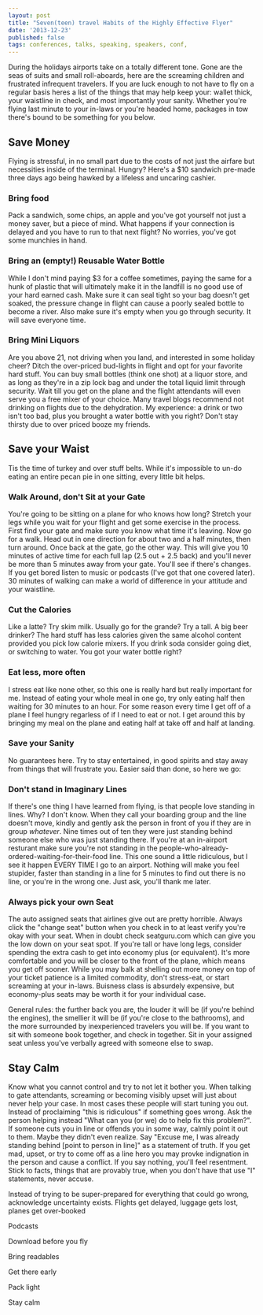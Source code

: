 ```yaml
---
layout: post
title: "Seven(teen) travel Habits of the Highly Effective Flyer"
date: '2013-12-23'
published: false
tags: conferences, talks, speaking, speakers, conf,
---
```


During the holidays airports take on a totally different tone. Gone are the seas of suits and small roll-aboards, here are the screaming children and frustrated infrequent travelers. If you are luck enough to not have to fly on a regular basis heres a list of the things that may help keep your: wallet thick, your waistline in check, and most importantly your sanity. Whether you're flying last minute to your in-laws or you're headed home, packages in tow there's bound to be something for you below.

## Save Money

Flying is stressful, in no small part due to the costs of not just the airfare but necessities inside of the terminal. Hungry? Here's a $10 sandwich pre-made three days ago being hawked by a lifeless and uncaring cashier.


### Bring food

Pack a sandwich, some chips, an apple and you've got yourself not just a money saver, but a piece of mind. What happens if your connection is delayed and you have to run to that next flight? No worries, you've got some munchies in hand.

### Bring an (empty!) Reusable Water Bottle

While I don't mind paying $3 for a coffee sometimes, paying the same for a hunk of plastic that will ultimately make it in the landfill is no good use of your hard earned cash. Make sure it can seal tight so your bag doesn't get soaked, the pressure change in flight can cause a poorly sealed bottle to become a river. Also make sure it's empty when you go through security. It will save everyone time.


### Bring Mini Liquors

Are you above 21, not driving when you land, and interested in some holiday cheer? Ditch the over-priced bud-lights in flight and opt for your favorite hard stuff. You can buy small bottles (think one shot) at a liquor store, and as long as they're in a zip lock bag and under the total liquid limit through security. Wait till you get on the plane and the flight attendants will even serve you a free mixer of your choice. Many travel blogs recommend not drinking on flights due to the dehydration. My experience: a drink or two isn't too bad, plus you brought a water bottle with you right? Don't stay thirsty due to over priced booze my friends.


## Save your Waist

Tis the time of turkey and over stuff belts. While it's impossible to un-do eating an entire pecan pie in one sitting, every little bit helps.

### Walk Around, don't Sit at your Gate

You're going to be sitting on a plane for who knows how long? Stretch your legs while you wait for your flight and get some exercise in the process. First find your gate and make sure you know what time it's leaving. Now go for a walk. Head out in one direction for about two and a half minutes, then turn around. Once back at the gate, go the other way. This will give you 10 minutes of active time for each full lap (2.5 out + 2.5 back) and you'll never be more than 5 minutes away from your gate. You'll see if there's changes. If you get bored listen to music or podcasts (I've got that one covered later). 30 minutes of walking can make a world of difference in your attitude and your waistline.

### Cut the Calories

Like a latte? Try skim milk. Usually go for the grande? Try a tall. A big beer drinker? The hard stuff has less calories given the same alcohol content provided you pick low calorie mixers. If you drink soda consider going diet, or switching to water. You got your water bottle right?

### Eat less, more often

I stress eat like none other, so this one is really hard but really important for me. Instead of eating your whole meal in one go, try only eating half then waiting for 30 minutes to an hour. For some reason every time I get off of a plane I feel hungry regarless of if I need to eat or not. I get around this by bringing my meal on the plane and eating half at take off and half at landing.


### Save your Sanity

No guarantees here. Try to stay entertained, in good spirits and stay away from things that will frustrate you. Easier said than done, so here we go:

### Don't stand in Imaginary Lines

If there's one thing I have learned from flying, is that people love standing in lines. Why? I don't know. When they call your boarding group and the line doesn't move, kindly and gently ask the person in front of you if they are in group *whatever*. Nine times out of ten they were just standing behind someone else who was just standing there. If you're at an in-airport resturant make sure you're not standing in the people-who-already-ordered-waiting-for-their-food line. This one sound a little ridiculous, but I see it happen EVERY TIME I go to an airport. Nothing will make you feel stupider, faster than standing in a line for 5 minutes to find out there is no line, or you're in the wrong one. Just ask, you'll thank me later.


### Always pick your own Seat

The auto assigned seats that airlines give out are pretty horrible. Always click the "change seat" button when you check in to at least verify you're okay with your seat. When in doubt check seatguru.com which can give you the low down on your seat spot. If you're tall or have long legs, consider spending the extra cash to get into economy plus (or equivalent). It's more comfortable and you will be closer to the front of the plane, which means you get off sooner. While you may balk at shelling out more money on top of your ticket patience is a limited commodity, don't stress-eat, or start screaming at your in-laws. Buisness class is absurdely expensive, but economy-plus seats may be worth it for your individual case.

General rules: the further back you are, the louder it will be (if you're behind the engines), the smellier it will be (if you're close to the bathrooms), and the more surrounded by inexperienced travelers you will be. If you want to sit with someone book together, and check in together. Sit in your assigned seat unless you've verbally agreed with someone else to swap.

## Stay Calm

Know what you cannot control and try to not let it bother you. When talking to gate attendants, screaming or becoming visibly upset will just about never help your case. In most cases these people will start tuning you out. Instead of proclaiming "this is ridiculous" if something goes wrong. Ask the person helping instead "What can you (or we) do to help fix this problem?". If someone cuts you in line or offends you in some way, calmly point it out to them. Maybe they didn't even realize. Say "Excuse me, I was already standing behind [point to person in line]" as a statement of truth. If you get mad, upset, or try to come off as a line hero you may provke indignation in the person and cause a conflict. If you say nothing, you'll feel resentment. Stick to facts, things that are provably true, when you don't have that use "I" statements, never accuse.

Instead of trying to be super-prepared for everything that could go wrong, acknowledge uncertainty exists. Flights get delayed, luggage gets lost, planes get over-booked


Podcasts

Download before you fly

Bring readables

Get there early

Pack light

Stay calm
